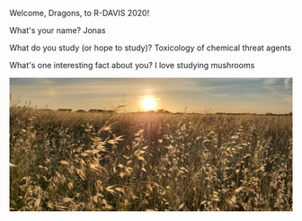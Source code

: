 Welcome, Dragons, to R-DAVIS 2020! 

What's your name? 
Jonas

What do you study (or hope to study)?
Toxicology of chemical threat agents

What's one interesting fact about you? 
I love studying mushrooms 

![Mouse Model of DFP-induced SE](images/20200505_193700.jpg)  

